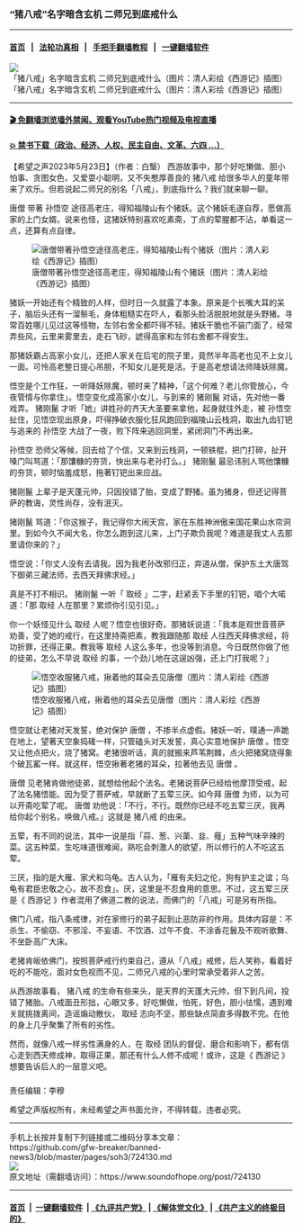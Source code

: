 ### “猪八戒”名字暗含玄机 二师兄到底戒什么
------------------------

#### [首页](https://github.com/gfw-breaker/banned-news3/blob/master/README.md) &nbsp;&nbsp;|&nbsp;&nbsp; [法轮功真相](https://github.com/begood0513/basic/blob/master/README.md)  &nbsp;&nbsp;|&nbsp;&nbsp; [手把手翻墙教程](https://github.com/gfw-breaker/guides/wiki)  &nbsp;&nbsp;|&nbsp;&nbsp; [一键翻墙软件](https://github.com/gfw-breaker/nogfw/blob/master/README.md)  



<div><img alt="「猪八戒」名字暗含玄机 二师兄到底戒什么（图片：清人彩绘《西游记》插图）" src="https://img.soundofhope.org/2023-05/1684871780922.jpg"/>
<br/><figcaption class="caption">
 「猪八戒」名字暗含玄机 二师兄到底戒什么（图片：清人彩绘《西游记》插图）
</figcaption></div><hr/>

#### [ 🎬  免翻墙浏览墙外禁闻、观看YouTube热门视频及电视直播](https://github.com/gfw-breaker/HelloWorld)

#### [ 💥  禁书下载（政治、经济、人权、民主自由、文革、六四 ...）](https://github.com/gfw-breaker/books/blob/master/README.md)

<div><div class="Content__Wrapper sc-1bvya0-0 elmmKw article_body" data-checkusr="" itemprop="articleBody">
 <div id="post_place_1">
 </div>
 <p class="meta-top">
  <span class="meta">
   【希望之声2023年5月23日】（作者：白瑿）
  </span>
  西游故事中，那个好吃懒做、胆小怕事、贪图女色，又爱耍小聪明，又不失憨厚善良的
  <ok href="/term/75982">
   猪八戒
  </ok>
  给很多华人的童年带来了欢乐。但若说起二师兄的别名「八戒」，到底指什么？我们就来聊一聊。
 </p>
 <p>
  <ok href="/term/17107">
   唐僧
  </ok>
  带著
  <ok href="/term/17105">
   孙悟空
  </ok>
  途径高老庄，得知福陵山有个猪妖。这个猪妖毛遂自荐，愿做高家的上门女婿。说来也怪，这猪妖特别喜欢吃素斋，丁点的荤腥都不沾，单看这一点，还算有点自律。
 </p>
 <figure class="OImage__StyledFigure-sc-1lfley0-0 jWYblU">
  <img alt="唐僧带著孙悟空途径高老庄，得知福陵山有个猪妖（图片：清人彩绘《西游记》插图）" src="https://img.soundofhope.org/2023-05/1684871958232.jpg"/>
  <br/><figcaption>
   唐僧带著孙悟空途径高老庄，得知福陵山有个猪妖（图片：清人彩绘《西游记》插图）
  </figcaption>
 </figure>
 <p>
  猪妖一开始还有个精致的人样，但时日一久就露了本象。原来是个长嘴大耳的呆子，脑后头还有一溜鬃毛，身体粗糙实在吓人，看那头脸活脱脱地就是头野猪。寻常百姓哪儿见过这等怪物，左邻右舍全都吓得不轻。猪妖干脆也不装门面了，经常弄些风，云里来雾里去，走石飞砂，諕得高家和左邻右舍都不得安生。
 </p>
 <p>
  那猪妖霸占高家小女儿，还把人家关在后宅的院子里，竟然半年高老也见不上女儿一面。可怜高老整日提心吊胆，不知女儿是死是活。于是高老想请法师降妖除魔。
 </p>
 <p>
  悟空是个工作狂，一听降妖除魔，顿时来了精神，「这个何难？老儿你管放心，今夜管情与你拿住」。悟空变化成高家小女儿，与到来的
  <ok href="/term/874409">
   猪刚鬣
  </ok>
  对话，先对他一番戏弄。
  <ok href="/term/874409">
   猪刚鬣
  </ok>
  才听「她」讲姓孙的齐天大圣要来拿他，起身就往外走，被
  <ok href="/term/17105">
   孙悟空
  </ok>
  扯住，见悟空现出原身，吓得挣破衣服化狂风跑回到福陵山云栈洞，取出九齿钉钯与追来的
  <ok href="/term/17105">
   孙悟空
  </ok>
  大战了一夜，败下阵来逃回洞里，紧闭洞门不再出来。
 </p>
 <p>
  <ok href="/term/17105">
   孙悟空
  </ok>
  恐师父等候，回去给了个信，又来到云栈洞，一顿铁棍，把门打碎，扯开嗓门叫骂道：「那馕糠的夯货，快出来与老孙打么。」
  <ok href="/term/874409">
   猪刚鬣
  </ok>
  最忌讳别人骂他馕糠的夯货，顿时恼羞成怒，拖著钉钯出来应战。
 </p>
 <p>
  <ok href="/term/874409">
   猪刚鬣
  </ok>
  上辈子是天蓬元帅，只因投错了胎，变成了野猪。虽为猪身，但还记得菩萨的教诲，灵性尚存，没有泯灭。
 </p>
 <p>
  <ok href="/term/874409">
   猪刚鬣
  </ok>
  骂道：「你这猴子，我记得你大闹天宫，家在东胜神洲傲来国花果山水帘洞里。到如今久不闻大名，你怎么跑到这儿来，上门子欺负我呢？难道是我丈人去那里请你来的？」
 </p>
 <p>
  悟空说：「你丈人没有去请我。因为我老孙改邪归正，弃道从僧，保护东土大唐驾下御弟三藏法师，去西天拜佛求经。」
 </p>
 <p>
  真是不打不相识。
  <ok href="/term/874409">
   猪刚鬣
  </ok>
  一听「
  <ok href="/term/70278">
   取经
  </ok>
  」二字，赶紧丢下手里的钉钯，唱个大喏道：「那
  <ok href="/term/70278">
   取经
  </ok>
  人在那里？累烦你引见引见。」
 </p>
 <p>
  你一个妖怪见什么
  <ok href="/term/70278">
   取经
  </ok>
  人呢？悟空也很好奇。那猪妖说道：「我本是观世音菩萨劝善，受了她的戒行，在这里持斋把素，教我跟随那
  <ok href="/term/70278">
   取经
  </ok>
  人往西天拜佛求经，将功折罪，还得正果。教我等
  <ok href="/term/70278">
   取经
  </ok>
  人这么多年，也没等到消息。今日既然你做了他的徒弟，怎么不早说
  <ok href="/term/70278">
   取经
  </ok>
  的事，一个劲儿地在这逞凶强，还上门打我呢？」
 </p>
 <figure class="OImage__StyledFigure-sc-1lfley0-0 jWYblU">
  <img alt="悟空收服猪八戒，揪着他的耳朵去见唐僧（图片：清人彩绘《西游记》插图）" src="https://img.soundofhope.org/2023-05/1684872182406.jpg"/>
  <br/><figcaption>
   悟空收服猪八戒，揪着他的耳朵去见唐僧（图片：清人彩绘《西游记》插图）
  </figcaption>
 </figure>
 <p>
  悟空就让老猪对天发誓，绝对保护
  <ok href="/term/17107">
   唐僧
  </ok>
  ，不掺半点虚假。猪妖一听，噗通一声跪在地上，望著天空象捣碓一样，只管磕头对天发誓，真心实意地保护
  <ok href="/term/17107">
   唐僧
  </ok>
  。悟空又让他点把火，烧了猪窝。老猪很听话，真的就搬来芦苇荆棘，点火把猪窝烧得象个破瓦窰一样。就这样，悟空揪著老猪的耳朵，拉著他去见
  <ok href="/term/17107">
   唐僧
  </ok>
  。
 </p>
 <p>
  <ok href="/term/17107">
   唐僧
  </ok>
  见老猪肯做他徒弟，就想给他起个法名。老猪说菩萨已经给他摩顶受戒，起了法名猪悟能。因为受了菩萨戒，早就断了五荤三厌。如今拜
  <ok href="/term/17107">
   唐僧
  </ok>
  为师，以为可以开斋吃荤了呢。
  <ok href="/term/17107">
   唐僧
  </ok>
  劝他说：「不行，不行。既然你已经不吃五荤三厌，我再给你起个别名，唤做八戒。」这就是
  <ok href="/term/75982">
   猪八戒
  </ok>
  的由来。
 </p>
 <p>
  五荤，有不同的说法，其中一说是指「蒜、葱、兴蕖、韭、薤」五种气味辛辣的菜。这五种菜，生吃味道很难闻，熟吃会刺激人的欲望，所以修行的人不吃这五荤。
 </p>
 <p>
  三厌，指的是大雁、家犬和乌龟。古人认为，「雁有夫妇之伦，狗有护主之谊；乌龟有君臣忠敬之心，故不忍食」。厌，这里是不忍食用的意思。不过，这五荤三厌是《
  <ok href="/term/17106">
   西游记
  </ok>
  》作者混用了佛道二教的说法，而佛门的「八戒」可是另有所指。
 </p>
 <p>
  佛门八戒，指八条戒律，对在家修行的弟子起到止恶防非的作用。具体内容是：不杀生、不偷窃、不邪淫、不妄语、不饮酒、过午不食、不涂香花鬟及不观听歌舞、不坐卧高广大床。
 </p>
 <p>
  老猪肯皈依佛门，按照菩萨戒行约束自己，遵从「八戒」戒修，后人笑称，看着好吃的不能吃，面对女色视而不见，二师兄八戒的心里时常承受着非人之苦。
 </p>
 <p>
  从西游故事看，
  <ok href="/term/75982">
   猪八戒
  </ok>
  的生命有些来头，是天界的天蓬大元帅，但下到凡间，投错了猪胎。八戒面丑形拙，心眼又多，好吃懒做，怕死，好色，胆小怯懦，遇到难关就挑拨离间，造谣煽动散伙，
  <ok href="/term/70278">
   取经
  </ok>
  志向不坚，那些缺点简直多得数不完。在他的身上几乎聚集了所有的劣性。
 </p>
 <p>
  然而，就像八戒一样劣性满身的人，在
  <ok href="/term/70278">
   取经
  </ok>
  团队的督促、磨合和影响下，都有信心走到西天修成神，取得正果，那还有什么人修不成呢！或许，这是《
  <ok href="/term/17106">
   西游记
  </ok>
  》想要告诉后人的一层意义吧。
 </p>
 <h3>
 </h3>
 <p class="meta-btm">
  责任编辑：李穆
 </p>
 <p class="meta-btm">
  希望之声版权所有，未经希望之声书面允许，不得转载，违者必究。
 </p>
</div>
</div>
<hr/>
手机上长按并复制下列链接或二维码分享本文章：<br/>
https://github.com/gfw-breaker/banned-news3/blob/master/pages/soh3/724130.md <br/>
<a href='https://github.com/gfw-breaker/banned-news3/blob/master/pages/soh3/724130.md'><img src='https://github.com/gfw-breaker/banned-news3/blob/master/pages/soh3/724130.md.png'/></a> <br/>
原文地址（需翻墙访问）：https://www.soundofhope.org/post/724130


------------------------
#### [首页](https://github.com/gfw-breaker/banned-news3/blob/master/README.md) &nbsp;|&nbsp; [一键翻墙软件](https://github.com/gfw-breaker/nogfw/blob/master/README.md) &nbsp;| [《九评共产党》](https://github.com/gfw-breaker/9ping.md/blob/master/README.md#九评之一评共产党是什么) | [《解体党文化》](https://github.com/gfw-breaker/jtdwh.md/blob/master/README.md) | [《共产主义的终极目的》](https://github.com/gfw-breaker/gczydzjmd.md/blob/master/README.md)


<img src='http://gfw-breaker.win/banned-news3/pages/soh3/724130.md' width='0px' height='0px'/>